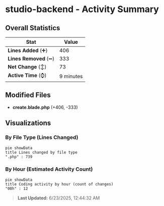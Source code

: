 # studio-backend - Activity Summary 

## Overall Statistics

| Stat                   | Value                                                             |
| ---------------------- | ----------------------------------------------------------------- |
| **Lines Added** (➕)   | 406                                          |
| **Lines Removed** (➖) | 333                                        |
| **Net Change** (↕)    | 73                |
| **Active Time** (⌚)   | 9 minutes |


## Modified Files
- **create.blade.php** (+406, -333)

## Visualizations

### By File Type (Lines Changed)

```mermaid
pie showData
title Lines changed by file type
".php" : 739
```

### By Hour (Estimated Activity Count)

```mermaid
pie showData
title Coding activity by hour (count of changes)
"00h" : 12
```


> **Last Updated:** 6/23/2025, 12:44:32 AM
